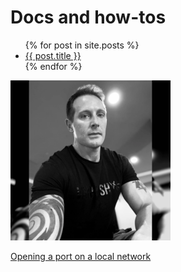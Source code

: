# Docs and how-tos

<ul>
  {% for post in site.posts %}
    <li>
      <a href="{{ post.url }}">{{ post.title }}</a>
    </li>
  {% endfor %}
</ul>

<img src="assets/mstile_avatar_768.webp" alt="avatar" width="256" height="256"/>

[Opening a port on a local network](/network/open-port.html)
